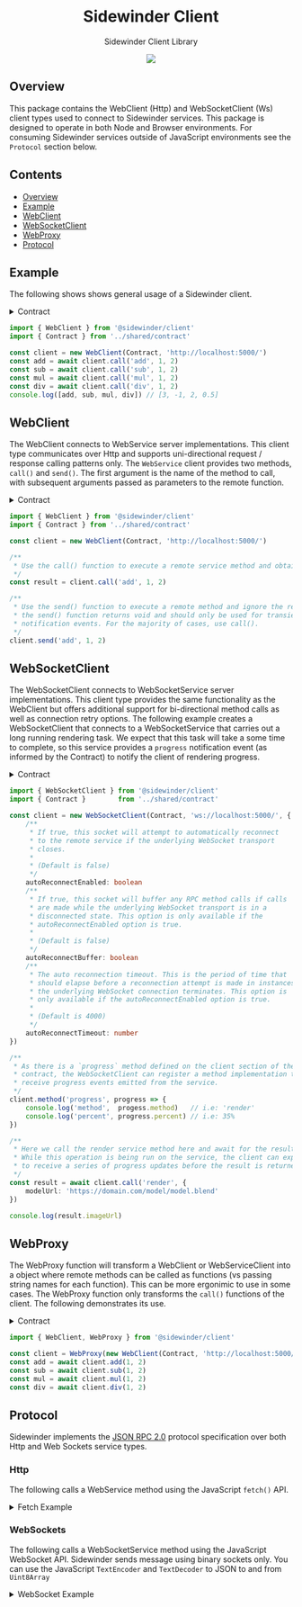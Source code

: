 <div align='center'>

<h1>Sidewinder Client</h1>

<p>Sidewinder Client Library</p>

[<img src="https://img.shields.io/npm/v/@sidewinder/client?label=%40sidewinder%2Fclient">](https://www.npmjs.com/package/@sidewinder/client)

</div>

## Overview

This package contains the WebClient (Http) and WebSocketClient (Ws) client types used to connect to Sidewinder services. This package is designed to operate in both Node and Browser environments. For consuming Sidewinder services outside of JavaScript environments see the `Protocol` section below.

## Contents

- [Overview](#Overview)
- [Example](#Example)
- [WebClient](#WebClient)
- [WebSocketClient](#WebSocketClient)
- [WebProxy](#WebProxy)
- [Protocol](#Protocol)

## Example

The following shows shows general usage of a Sidewinder client.

<details>
<summary>Contract</summary>

```typescript
import { Type } from '@sidewinder/contract'

export const Contract = Type.Contract({
    server: {
        add: Type.Function([Type.Number(), Type.Number()], Type.Number()),
        sub: Type.Function([Type.Number(), Type.Number()], Type.Number()),
        mul: Type.Function([Type.Number(), Type.Number()], Type.Number()),
        div: Type.Function([Type.Number(), Type.Number()], Type.Number()),
    }
})
```
</details>

```typescript
import { WebClient } from '@sidewinder/client'
import { Contract } from '../shared/contract'

const client = new WebClient(Contract, 'http://localhost:5000/')
const add = await client.call('add', 1, 2)
const sub = await client.call('sub', 1, 2)
const mul = await client.call('mul', 1, 2)
const div = await client.call('div', 1, 2)
console.log([add, sub, mul, div]) // [3, -1, 2, 0.5]
```

## WebClient

The WebClient connects to WebService server implementations. This client type communicates over Http and supports uni-directional request / response calling patterns only. The `WebService` client provides two methods, `call()` and `send()`. The first argument is the name of the method to call, with subsequent arguments passed as parameters to the remote function.

<details>
<summary>Contract</summary>

```typescript
import { Type } from '@sidewinder/contract'

export const Contract = Type.Contract({
    server: {
        add: Type.Function([Type.Number(), Type.Number()], Type.Number()),
        sub: Type.Function([Type.Number(), Type.Number()], Type.Number()),
        mul: Type.Function([Type.Number(), Type.Number()], Type.Number()),
        div: Type.Function([Type.Number(), Type.Number()], Type.Number()),
    }
})
```
</details>

```typescript
import { WebClient } from '@sidewinder/client'
import { Contract } from '../shared/contract'

const client = new WebClient(Contract, 'http://localhost:5000/')

/**
 * Use the call() function to execute a remote service method and obtain a result.
 */
const result = client.call('add', 1, 2)

/**
 * Use the send() function to execute a remote method and ignore the result. Note
 * the send() function returns void and should only be used for transient
 * notification events. For the majority of cases, use call().
 */
client.send('add', 1, 2)
```


## WebSocketClient

The WebSocketClient connects to WebSocketService server implementations. This client type provides the same functionality as the WebClient but offers additional support for bi-directional method calls as well as connection retry options. The following example creates a WebSocketClient that connects to a WebSocketService that carries out a long running rendering task. We expect that this task will take a some time to complete, so this service provides a `progress` notification event (as informed by the Contract) to notify the client of rendering progress.

<details>
  <summary>Contract</summary>

```typescript
import { Type } from '@sidewinder/contract'

export const RenderRequest = Type.Object({
    modelUrl: Type.String({ format: 'url' })
})

export const RenderResult = Type.Object({
    imageUrl: Type.String({ format: 'url' })
})

export const Progress = Type.Object({
    method:  Type.String(),
    percent: Type.Number()
})

export const Contract = Type.Contract({
    server: {
        render: Type.Function([RenderRequest], RenderResult),
    },
    client: {
        progress: Type.Function([Progress], Type.Any())
    }
})
```

</details>

```typescript
import { WebSocketClient } from '@sidewinder/client'
import { Contract }        from '../shared/contract'

const client = new WebSocketClient(Contract, 'ws://localhost:5000/', {
    /**
     * If true, this socket will attempt to automatically reconnect
     * to the remote service if the underlying WebSocket transport 
     * closes. 
     * 
     * (Default is false)
     */
    autoReconnectEnabled: boolean
    /**
     * If true, this socket will buffer any RPC method calls if calls
     * are made while the underlying WebSocket transport is in a
     * disconnected state. This option is only available if the
     * autoReconnectEnabled option is true.
     * 
     * (Default is false)
     */
    autoReconnectBuffer: boolean
    /**
     * The auto reconnection timeout. This is the period of time that
     * should elapse before a reconnection attempt is made in instances
     * the underlying WebSocket connection terminates. This option is 
     * only available if the autoReconnectEnabled option is true.
     * 
     * (Default is 4000)
     */
    autoReconnectTimeout: number
})

/**
 * As there is a `progress` method defined on the client section of the
 * contract, the WebSocketClient can register a method implementation to
 * receive progress events emitted from the service.
 */
client.method('progress', progress => {
    console.log('method',  progess.method)   // i.e: 'render'
    console.log('percent', progress.percent) // i.e: 35%
})

/**
 * Here we call the render service method here and await for the result. 
 * While this operation is being run on the service, the client can expect 
 * to receive a series of progress updates before the result is returned.
 */
const result = await client.call('render', {
    modelUrl: 'https://domain.com/model/model.blend'
})

console.log(result.imageUrl)
```

## WebProxy

The WebProxy function will transform a WebClient or WebServiceClient into a object where remote methods can be called as functions (vs passing string names for each function). This can be more ergonimic to use in some cases. The WebProxy function only transforms the `call()` functions of the client. The following demonstrates its use.

<details>
<summary>Contract</summary>

```typescript
import { Type } from '@sidewinder/contract'

export const Contract = Type.Contract({
    server: {
        add: Type.Function([Type.Number(), Type.Number()], Type.Number()),
        sub: Type.Function([Type.Number(), Type.Number()], Type.Number()),
        mul: Type.Function([Type.Number(), Type.Number()], Type.Number()),
        div: Type.Function([Type.Number(), Type.Number()], Type.Number()),
    }
})
```
</details>

```typescript
import { WebClient, WebProxy } from '@sidewinder/client'

const client = WebProxy(new WebClient(Contract, 'http://localhost:5000/'))
const add = await client.add(1, 2)
const sub = await client.sub(1, 2)
const mul = await client.mul(1, 2)
const div = await client.div(1, 2)
```

## Protocol

Sidewinder implements the [JSON RPC 2.0](https://www.jsonrpc.org/specification) protocol specification over both Http and Web Sockets service types.

### Http

The following calls a WebService method using the JavaScript `fetch()` API.

<details>
  <summary>Fetch Example</summary>

```typescript
const result = await fetch('http://localhost:5001/', {
    method: 'POST',
    headers: { 'Content-Type': 'application/json' },
    body: JSON.stringify({
        jsonrpc: '2.0',  // required
        id:      '1',    // optional if send()
        method:  'add',  // required
        params:  [1, 2], // required
    })
}).then(res => res.json())
// result = { jsonrpc: '2.0', id: '1', result: 3 }
```
</details>

### WebSockets

The following calls a WebSocketService method using the JavaScript WebSocket API. Sidewinder sends message using binary sockets only. You can use the JavaScript `TextEncoder` and `TextDecoder` to JSON to and from `Uint8Array`

<details>
  <summary>WebSocket Example</summary>
  
```typescript
const encoder = new TextEncoder()
const decoder = new TextDecoder()
const socket  = new WebSocket('ws://localhost:5001/')
socket.binaryType = 'arraybuffer'

socket.onmessage = (event) => {
    const result = JSON.parse(decoder.decode(event.data))
    // result = { jsonrpc: '2.0', id: '1', result: 3 }
}
socket.onopen = () => {
    socket.send(encoder.encode(JSON.stringify({
        jsonrpc: '2.0',
        id:      '1',
        method:  'add',
        params:  [1, 2]
    })))
}
```
</details>


